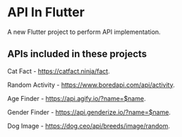 # API In Flutter

A new Flutter project to perform API implementation.

## APIs included in these projects
Cat Fact - https://catfact.ninja/fact.

Random Activity - https://www.boredapi.com/api/activity.

Age Finder - https://api.agify.io/?name=$name.

Gender Finder - https://api.genderize.io/?name=$name.

Dog Image - https://dog.ceo/api/breeds/image/random.
